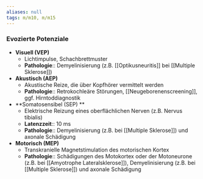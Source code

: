 ```yaml
---
aliases: null
tags: m/m10, m/m15
---
```

### Evozierte Potenziale
- **Visuell (VEP)**
	- Lichtimpulse, Schachbrettmuster
	- **Pathologie**:: Demyelinisierung (z.B. [[Optikusneuritis]] bei [[Multiple Sklerose]])
- **Akustisch (AEP)**
	- Akustische Reize, die über Kopfhörer vermittelt werden
	- **Pathologie**:: Retrokochleäre Störungen, [[Neugeborenenscreening]], ggf. Hirntoddiagnostik
- **Somatosensibel (SEP)	**
	- Elektrische Reizung eines oberflächlichen Nerven (z.B. Nervus tibialis)
	- **Latenzzeit**:: 10 ms
	- **Pathologie**:: Demyelinisierung (z.B. bei [[Multiple Sklerose]]) und axonale Schädigung
- **Motorisch (MEP)**
	- Transkranielle Magnetstimulation des motorischen Kortex
	- **Pathologie**:: Schädigungen des Motokortex oder der Motoneurone (z.B. bei [[Amyotrophe Lateralsklerose]]), Demyelinisierung (z.B. bei [[Multiple Sklerose]]) und axonale Schädigung




